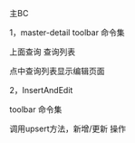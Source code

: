 主BC

1，master-detail
toolbar 命令集

上面查询
查询列表

点中查询列表显示编辑页面




2，InsertAndEdit

toolbar 命令集

调用upsert方法，新增/更新 操作



